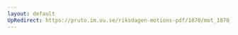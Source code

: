 ```yaml
---
layout: default
UpRedirect: https://pruto.im.uu.se/riksdagen-motions-pdf/1870/mot_1870__ak__140.pdf
---
```

